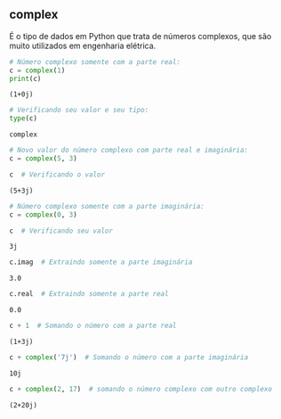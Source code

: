 ## complex

É o tipo de dados em Python que trata de números complexos, que são muito
utilizados em engenharia elétrica.

``` python
# Número complexo somente com a parte real:
c = complex(1)
print(c)
```

``` console
(1+0j)
```

``` python
# Verificando seu valor e seu tipo:
type(c)
```

``` console
complex
```

``` python
# Novo valor do número complexo com parte real e imaginária:
c = complex(5, 3)
```

``` python
c  # Verificando o valor
```

``` console
(5+3j)
```

``` python
# Número complexo somente com a parte imaginária:
c = complex(0, 3)
```

``` python
c  # Verificando seu valor
```

``` console
3j
```

``` python
c.imag  # Extraindo somente a parte imaginária
```

``` console
3.0
```

``` python
c.real  # Extraindo somente a parte real
```

``` console
0.0
```

``` python
c + 1  # Somando o número com a parte real
```

``` console
(1+3j)
```

``` python
c + complex('7j')  # Somando o número com a parte imaginária
```

``` console
10j
```

``` python
c + complex(2, 17)  # somando o número complexo com outro complexo
```

``` console
(2+20j)
```

